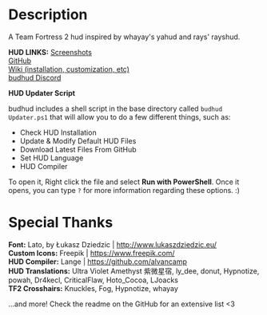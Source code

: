 # Description

A Team Fortress 2 hud inspired by whayay's yahud and rays' rayshud.

**HUD LINKS:**
[Screenshots](https://imgur.com/a/aJ1K5)  
[GitHub](https://github.com/rbjaxter/budhud)  
[Wiki (installation, customization, etc)](https://github.com/rbjaxter/budhud/wiki)  
[budhud Discord](https://discord.gg/TkxNKU2)  

**HUD Updater Script**

budhud includes a shell script in the base directory called `budhud Updater.ps1` that will allow you to do a few different things, such as:

* Check HUD Installation
* Update & Modify Default HUD Files
* Download Latest Files From GitHub
* Set HUD Language
* HUD Compiler

To open it, Right click the file and select **Run with PowerShell**. Once it opens, you can type `?` for more information regarding these options. :)

# Special Thanks

**Font:** Lato, by Łukasz Dziedzic | http://www.lukaszdziedzic.eu/  
**Custom Icons:** Freepik | https://www.freepik.com/  
**HUD Compiler:** Lange | https://github.com/alvancamp  
**HUD Translations:** Ultra Violet Amethyst 紫微星宿, ly_dee, donut, Hypnotize, powah, Dr4kecl, CriticalFlaw, Hoto_Cocoa, LJoacks  
**TF2 Crosshairs:** Knuckles, Fog, Hypnotize, whayay

...and more! Check the readme on the GitHub for an extensive list <3
